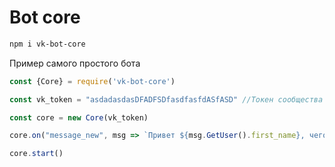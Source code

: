 # Bot core

```bash
npm i vk-bot-core
```

Пример самого простого бота

```js
const {Core} = require('vk-bot-core')

const vk_token = "asdadasdasDFADFSDfasdfasfdASfASD" //Токен сообщества с правами на сообщения и управленик

const core = new Core(vk_token)

core.on("message_new", msg => `Привет ${msg.GetUser().first_name}, чего хотел?`)

core.start()
```